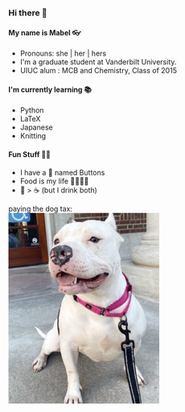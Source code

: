 ### Hi there 👋

<!--
**mseto28/mseto28** is a ✨ _special_ ✨ repository because its `README.md` (this file) appears on your GitHub profile.

Here are some ideas to get you started:

- 🔭 I’m currently working on ...
- 🌱 I’m currently learning ...
- 👯 I’m looking to collaborate on ...
- 🤔 I’m looking for help with ...
- 💬 Ask me about ...
- 📫 How to reach me: ...
- 😄 Pronouns: ...
- ⚡ Fun fact: ...
-->

#### My name is Mabel :eyeglasses:

* Pronouns: she | her | hers
* I'm a graduate student at Vanderbilt University.
* UIUC alum : MCB and Chemistry, Class of 2015


#### I'm currently learning :books:

* Python
* LaTeX
* Japanese
* Knitting


#### Fun Stuff :tada::circus_tent:

* I have a :dog: named Buttons
* Food is my life :fries::sushi::pizza::curry:
* :tea: > :coffee: (but I drink both)


paying the dog tax:
<br>
<img src="https://raw.githubusercontent.com/mseto28/mseto28/main/buttons_smile.png" width="300">




